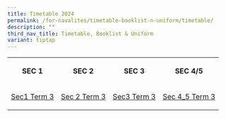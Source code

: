 ```yaml
---
title: Timetable 2024
permalink: /for-navalites/timetable-booklist-n-uniform/timetable/
description: ""
third_nav_title: Timetable, Booklist & Uniform
variant: tiptap
---
```

<table style="minWidth: 100px">
<colgroup>
<col>
<col>
<col>
<col>
</colgroup>
<tbody>
<tr>
<th rowspan="1" colspan="1">
<p><strong>SEC 1</strong>
</p>
</th>
<th rowspan="1" colspan="1">
<p><strong>SEC 2</strong>
</p>
</th>
<th rowspan="1" colspan="1">
<p><strong>SEC 3</strong>
</p>
</th>
<th rowspan="1" colspan="1">
<p><strong>SEC 4/5</strong>
</p>
</th>
</tr>
<tr>
<td rowspan="1" colspan="1">
<p><a href="/files/2024 T3 tt/SEC__.pdf" rel="noopener noreferrer nofollow" target="_blank">Sec1 Term 3</a>
</p>
</td>
<td rowspan="1" colspan="1">
<p><a href="/files/2024 T3 tt/SEC_2.pdf" rel="noopener noreferrer nofollow" target="_blank">Sec 2 Term 3</a>
</p>
</td>
<td rowspan="1" colspan="1">
<p><a href="/files/2024 T3 tt/SEC_3.pdf" rel="noopener noreferrer nofollow" target="_blank">Sec3 Term 3</a>
</p>
</td>
<td rowspan="1" colspan="1">
<p><a href="/files/2024 T3 tt/SEC_4_5.pdf" rel="noopener noreferrer nofollow" target="_blank">Sec 4_5 Term 3</a>
</p>
</td>
</tr>
</tbody>
</table>
<p></p>
<p></p>
<p></p>
<p></p>
<p></p>
<p>
<br>
</p>